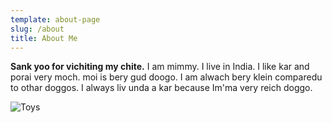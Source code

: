 ```yaml
---
template: about-page
slug: /about
title: About Me
---
```


**Sank yoo for vichiting my chite.** I am mimmy. I live in India.
I like kar and porai very moch. moi is bery gud doogo.
I am alwach bery klein comparedu to othar doggos. 
I always liv unda a kar because Im'ma very reich doggo.



![Toys](/assets/about.jpg "Beuootyfool Me!")
